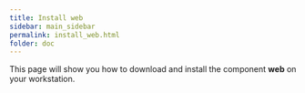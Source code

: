 ```yaml
---
title: Install web
sidebar: main_sidebar
permalink: install_web.html
folder: doc
---
```


This page will show you how to download and install the component **web** on your workstation.
